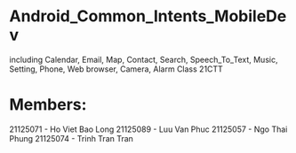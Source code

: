 # Android_Common_Intents_MobileDev
including Calendar, Email, Map, Contact, Search, Speech_To_Text, Music, Setting, Phone, Web browser, Camera, Alarm
Class 21CTT
# Members:
21125071 - Ho Viet Bao Long
21125089 - Luu Van Phuc
21125057 - Ngo Thai Phung
21125074 - Trinh Tran Tran
